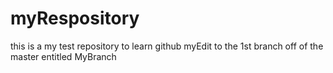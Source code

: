 # myRespository
this is a my test repository to learn github
myEdit to the 1st branch off of the master entitled MyBranch
